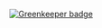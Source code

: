 
[![Greenkeeper badge](https://badges.greenkeeper.io/vivek1996/appscrip-training.svg)](https://greenkeeper.io/)
